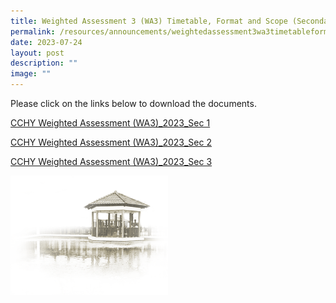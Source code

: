 ```yaml
---
title: Weighted Assessment 3 (WA3) Timetable, Format and Scope (Secondary 1 to 3)
permalink: /resources/announcements/weightedassessment3wa3timetableformatandscopesecondary1to3/
date: 2023-07-24
layout: post
description: ""
image: ""
---
```

Please click on the links below to download the documents.

[CCHY Weighted Assessment (WA3)_2023_Sec 1](/files/WA%20Format%20and%20Scope/cchy%20weighted%20assessment%20(wa3)_2023_sec%201.pdf)

[CCHY Weighted Assessment (WA3)_2023_Sec 2](/files/WA%20Format%20and%20Scope/cchy%20weighted%20assessment%20(wa3)_2023_sec%202.pdf)

[CCHY Weighted Assessment (WA3)_2023_Sec 3](/files/WA%20Format%20and%20Scope/cchy%20weighted%20assessment%20(wa3)_2023_sec%203.pdf)

<img src="/images/pavilion.png" style="width:50%">
